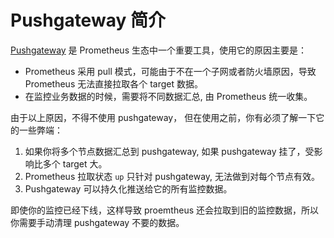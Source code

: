 # Pushgateway 简介

[Pushgateway](https://github.com/prometheus/pushgateway) 是 Prometheus 生态中一个重要工具，使用它的原因主要是：

- Prometheus 采用 pull 模式，可能由于不在一个子网或者防火墙原因，导致 Prometheus 无法直接拉取各个 target 数据。
- 在监控业务数据的时候，需要将不同数据汇总, 由 Prometheus 统一收集。

由于以上原因，不得不使用 pushgateway， 但在使用之前，你有必须了解一下它的一些弊端：

1. 如果你将多个节点数据汇总到 pushgateway, 如果 pushgateway 挂了，受影响比多个 target 大。
2. Prometheus 拉取状态 `up` 只针对 pushgateway, 无法做到对每个节点有效。
3. Pushgateway 可以持久化推送给它的所有监控数据。

即使你的监控已经下线，这样导致 proemtheus 还会拉取到旧的监控数据，所以你需要手动清理 pushgateway 不要的数据。

